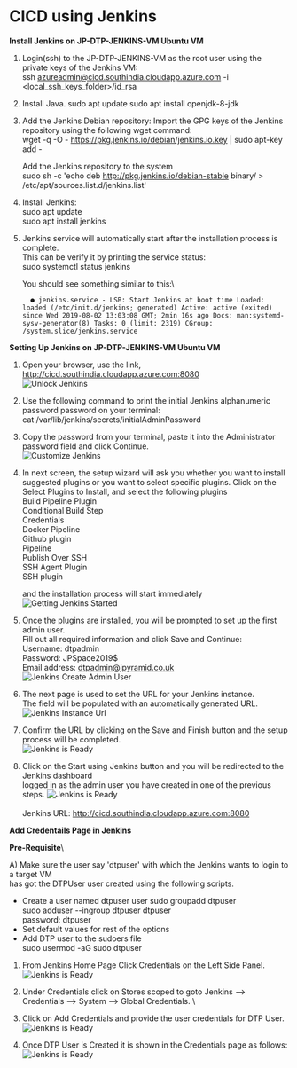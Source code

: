 # CICD using Jenkins

**Install Jenkins on JP-DTP-JENKINS-VM Ubuntu VM**

1. Login(ssh) to the JP-DTP-JENKINS-VM as the root user using the private keys of the Jenkins VM:\
      ssh azureadmin@cicd.southindia.cloudapp.azure.com  -i <local_ssh_keys_folder>/id_rsa


2. Install Java.
   sudo apt update
   sudo apt install openjdk-8-jdk

3. Add the Jenkins Debian repository:
   Import the GPG keys of the Jenkins repository using the following wget command:\
   wget -q -O - https://pkg.jenkins.io/debian/jenkins.io.key | sudo apt-key add -
   
   Add the Jenkins repository to the system\
   sudo sh -c 'echo deb http://pkg.jenkins.io/debian-stable binary/ > /etc/apt/sources.list.d/jenkins.list'   

4. Install Jenkins:\
   sudo apt update\
   sudo apt install jenkins

5. Jenkins service will automatically start after the installation process is complete. \
   This can be verify it by printing the service status: \
   sudo systemctl status jenkins
   
   You should see something similar to this:\
   
    `   ● jenkins.service - LSB: Start Jenkins at boot time
       Loaded: loaded (/etc/init.d/jenkins; generated)
       Active: active (exited) since Wed 2019-08-02 13:03:08 GMT; 2min 16s ago
           Docs: man:systemd-sysv-generator(8)
           Tasks: 0 (limit: 2319)
       CGroup: /system.slice/jenkins.service
       `



**Setting Up Jenkins  on JP-DTP-JENKINS-VM Ubuntu VM**

1. Open your browser, use the link, http://cicd.southindia.cloudapp.azure.com:8080 \
       ![Unlock Jenkins](/cicd/jenkins/images/unlock-jenkins.png)

2. Use the following command to print the initial Jenkins alphanumeric password password on your terminal: \
        cat /var/lib/jenkins/secrets/initialAdminPassword
   
3. Copy the password from your terminal, paste it into the Administrator password field and click Continue. \
        ![Customize Jenkins](/cicd/jenkins/images/customize-jenkins.png)

4. In next screen, the setup wizard will ask you whether you want to install suggested plugins or you want to select specific plugins. 
   Click on the Select Plugins to Install, and select the following plugins\
        Build Pipeline Plugin \
        Conditional Build Step \
        Credentials \
        Docker Pipeline \
        Github plugin \
        Pipeline \
        Publish Over SSH \
        SSH Agent Plugin \
        SSH plugin 
        
   and the installation process will start immediately \
        ![Getting Jenkins Started](/cicd/jenkins/images/jenkins-getting-started.png)   
        
5. Once the plugins are installed, you will be prompted to set up the first admin user. \
   Fill out all required information and click Save and Continue: \
        Username:      dtpadmin                                   \
        Password:      JPSpace2019$                               \
        Email address: dtpadmin@jpyramid.co.uk                    \
        ![Jenkins Create Admin User](/cicd/jenkins/images/jenkins-create-admin-user.png) 

6. The next page is used to set the URL for your Jenkins instance. \
   The field will be populated with an automatically generated URL.\
        ![Jenkins Instance Url](/cicd/jenkins/images/jenkins-instance-configuration.png)    

6. Confirm the URL by clicking on the Save and Finish button and the setup process will be completed.\
        ![Jenkins is Ready](/cicd/jenkins/images/jenkins-is-ready.png)  

7. Click on the Start using Jenkins button and you will be redirected to the Jenkins dashboard \
   logged in as the admin user you have created in one of the previous steps.
        ![Jenkins is Ready](/cicd/jenkins/images/jenkins-homepage.png)  
    \
    Jenkins URL:  http://cicd.southindia.cloudapp.azure.com:8080



**Add Credentails Page in Jenkins**

**Pre-Requisite**\

A) Make sure the user say 'dtpuser' with which the Jenkins wants to login to a target VM \
   has got the DTPUser user created using the following scripts.
   *  Create a user named dtpuser user 
   sudo groupadd dtpuser \
   sudo adduser --ingroup dtpuser dtpuser \
   password: dtpuser
   * Set default values for rest of the options
   * Add DTP user to the sudoers file \
   sudo usermod -aG sudo dtpuser 

1. From Jenkins Home Page Click Credentials on the Left Side Panel.\
        ![Jenkins is Ready](/cicd/jenkins/images/credentials-page.png) 

2. Under Credentials click on Stores scoped to goto Jenkins --> Credentials --> System --> Global Credentials. \

3. Click on Add Credentials and provide the user credentials for DTP User.\
        ![Jenkins is Ready](/cicd/jenkins/images/add-dtpuser-credentials.png)     

4. Once DTP User is Created it is shown in the Credentials page as follows:\
        ![Jenkins is Ready](/cicd/jenkins/images/add-credentials.png)   
   
 
  